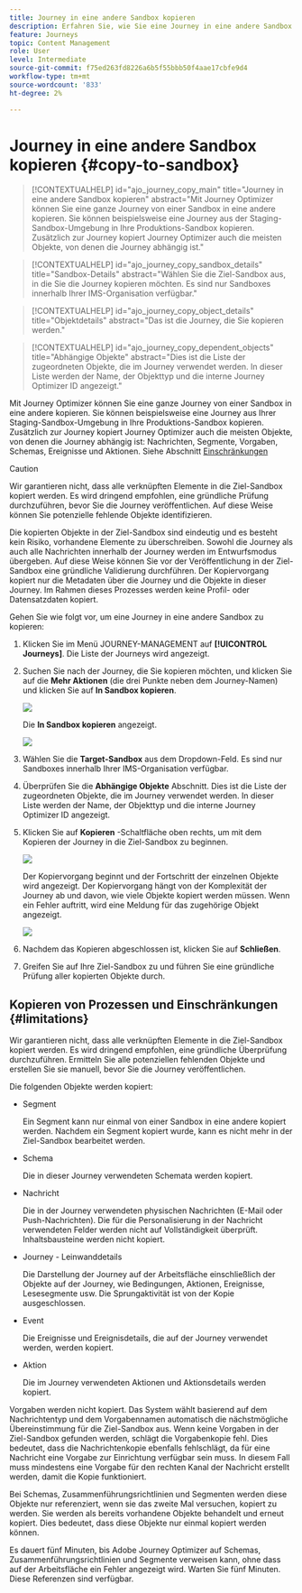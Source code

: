 ```yaml
---
title: Journey in eine andere Sandbox kopieren
description: Erfahren Sie, wie Sie eine Journey in eine andere Sandbox kopieren
feature: Journeys
topic: Content Management
role: User
level: Intermediate
source-git-commit: f75ed263fd8226a6b5f55bbb50f4aae17cbfe9d4
workflow-type: tm+mt
source-wordcount: '833'
ht-degree: 2%

---
```


# Journey in eine andere Sandbox kopieren {#copy-to-sandbox}

>[!CONTEXTUALHELP]
>id="ajo_journey_copy_main"
>title="Journey in eine andere Sandbox kopieren"
>abstract="Mit Journey Optimizer können Sie eine ganze Journey von einer Sandbox in eine andere kopieren. Sie können beispielsweise eine Journey aus der Staging-Sandbox-Umgebung in Ihre Produktions-Sandbox kopieren. Zusätzlich zur Journey kopiert Journey Optimizer auch die meisten Objekte, von denen die Journey abhängig ist."

>[!CONTEXTUALHELP]
>id="ajo_journey_copy_sandbox_details"
>title="Sandbox-Details"
>abstract="Wählen Sie die Ziel-Sandbox aus, in die Sie die Journey kopieren möchten. Es sind nur Sandboxes innerhalb Ihrer IMS-Organisation verfügbar."

>[!CONTEXTUALHELP]
>id="ajo_journey_copy_object_details"
>title="Objektdetails"
>abstract="Das ist die Journey, die Sie kopieren werden."

>[!CONTEXTUALHELP]
>id="ajo_journey_copy_dependent_objects"
>title="Abhängige Objekte"
>abstract="Dies ist die Liste der zugeordneten Objekte, die im Journey verwendet werden. In dieser Liste werden der Name, der Objekttyp und die interne Journey Optimizer ID angezeigt."

Mit Journey Optimizer können Sie eine ganze Journey von einer Sandbox in eine andere kopieren. Sie können beispielsweise eine Journey aus Ihrer Staging-Sandbox-Umgebung in Ihre Produktions-Sandbox kopieren. Zusätzlich zur Journey kopiert Journey Optimizer auch die meisten Objekte, von denen die Journey abhängig ist: Nachrichten, Segmente, Vorgaben, Schemas, Ereignisse und Aktionen. Siehe Abschnitt [Einschränkungen](../building-journeys/copy-to-sandbox.md#limitations)

>[!CAUTION]
>
>Wir garantieren nicht, dass alle verknüpften Elemente in die Ziel-Sandbox kopiert werden. Es wird dringend empfohlen, eine gründliche Prüfung durchzuführen, bevor Sie die Journey veröffentlichen. Auf diese Weise können Sie potenzielle fehlende Objekte identifizieren.

Die kopierten Objekte in der Ziel-Sandbox sind eindeutig und es besteht kein Risiko, vorhandene Elemente zu überschreiben. Sowohl die Journey als auch alle Nachrichten innerhalb der Journey werden im Entwurfsmodus übergeben. Auf diese Weise können Sie vor der Veröffentlichung in der Ziel-Sandbox eine gründliche Validierung durchführen. Der Kopiervorgang kopiert nur die Metadaten über die Journey und die Objekte in dieser Journey. Im Rahmen dieses Prozesses werden keine Profil- oder Datensatzdaten kopiert.

Gehen Sie wie folgt vor, um eine Journey in eine andere Sandbox zu kopieren:

1. Klicken Sie im Menü JOURNEY-MANAGEMENT auf **[!UICONTROL Journeys]**. Die Liste der Journeys wird angezeigt.

2. Suchen Sie nach der Journey, die Sie kopieren möchten, und klicken Sie auf die **Mehr Aktionen** (die drei Punkte neben dem Journey-Namen) und klicken Sie auf **In Sandbox kopieren**.

   ![](assets/copy-sandbox1.png)

   Die **In Sandbox kopieren** angezeigt.

   ![](assets/copy-sandbox2.png)

3. Wählen Sie die **Target-Sandbox** aus dem Dropdown-Feld. Es sind nur Sandboxes innerhalb Ihrer IMS-Organisation verfügbar.

4. Überprüfen Sie die **Abhängige Objekte** Abschnitt. Dies ist die Liste der zugeordneten Objekte, die im Journey verwendet werden. In dieser Liste werden der Name, der Objekttyp und die interne Journey Optimizer ID angezeigt.

5. Klicken Sie auf **Kopieren** -Schaltfläche oben rechts, um mit dem Kopieren der Journey in die Ziel-Sandbox zu beginnen.

   ![](assets/copy-sandbox3.png)

   Der Kopiervorgang beginnt und der Fortschritt der einzelnen Objekte wird angezeigt. Der Kopiervorgang hängt von der Komplexität der Journey ab und davon, wie viele Objekte kopiert werden müssen. Wenn ein Fehler auftritt, wird eine Meldung für das zugehörige Objekt angezeigt.

   ![](assets/copy-sandbox4.png)

6. Nachdem das Kopieren abgeschlossen ist, klicken Sie auf **Schließen**.

7. Greifen Sie auf Ihre Ziel-Sandbox zu und führen Sie eine gründliche Prüfung aller kopierten Objekte durch.

## Kopieren von Prozessen und Einschränkungen {#limitations}

Wir garantieren nicht, dass alle verknüpften Elemente in die Ziel-Sandbox kopiert werden. Es wird dringend empfohlen, eine gründliche Überprüfung durchzuführen. Ermitteln Sie alle potenziellen fehlenden Objekte und erstellen Sie sie manuell, bevor Sie die Journey veröffentlichen.

Die folgenden Objekte werden kopiert:

* Segment

   Ein Segment kann nur einmal von einer Sandbox in eine andere kopiert werden. Nachdem ein Segment kopiert wurde, kann es nicht mehr in der Ziel-Sandbox bearbeitet werden.

* Schema

   Die in dieser Journey verwendeten Schemata werden kopiert.

* Nachricht

   Die in der Journey verwendeten physischen Nachrichten (E-Mail oder Push-Nachrichten). Die für die Personalisierung in der Nachricht verwendeten Felder werden nicht auf Vollständigkeit überprüft. Inhaltsbausteine werden nicht kopiert.

* Journey - Leinwanddetails

   Die Darstellung der Journey auf der Arbeitsfläche einschließlich der Objekte auf der Journey, wie Bedingungen, Aktionen, Ereignisse, Lesesegmente usw. Die Sprungaktivität ist von der Kopie ausgeschlossen.

* Event

   Die Ereignisse und Ereignisdetails, die auf der Journey verwendet werden, werden kopiert.

* Aktion

   Die im Journey verwendeten Aktionen und Aktionsdetails werden kopiert.

Vorgaben werden nicht kopiert. Das System wählt basierend auf dem Nachrichtentyp und dem Vorgabennamen automatisch die nächstmögliche Übereinstimmung für die Ziel-Sandbox aus. Wenn keine Vorgaben in der Ziel-Sandbox gefunden werden, schlägt die Vorgabenkopie fehl. Dies bedeutet, dass die Nachrichtenkopie ebenfalls fehlschlägt, da für eine Nachricht eine Vorgabe zur Einrichtung verfügbar sein muss. In diesem Fall muss mindestens eine Vorgabe für den rechten Kanal der Nachricht erstellt werden, damit die Kopie funktioniert.

Bei Schemas, Zusammenführungsrichtlinien und Segmenten werden diese Objekte nur referenziert, wenn sie das zweite Mal versuchen, kopiert zu werden. Sie werden als bereits vorhandene Objekte behandelt und erneut kopiert. Dies bedeutet, dass diese Objekte nur einmal kopiert werden können.

Es dauert fünf Minuten, bis Adobe Journey Optimizer auf Schemas, Zusammenführungsrichtlinien und Segmente verweisen kann, ohne dass auf der Arbeitsfläche ein Fehler angezeigt wird. Warten Sie fünf Minuten. Diese Referenzen sind verfügbar.

